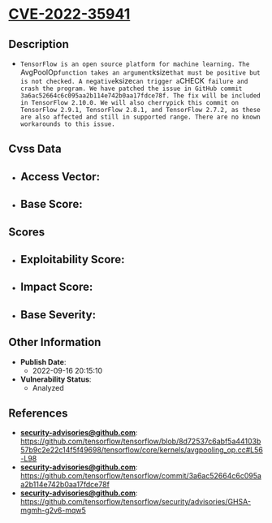 
# [CVE-2022-35941](https://github.com/tensorflow/tensorflow/blob/8d72537c6abf5a44103b57b9c2e22c14f5f49698/tensorflow/core/kernels/avgpooling_op.cc#L56-L98)

## Description

- `TensorFlow is an open source platform for machine learning. The `AvgPoolOp` function takes an argument `ksize` that must be positive but is not checked. A negative `ksize` can trigger a `CHECK` failure and crash the program. We have patched the issue in GitHub commit 3a6ac52664c6c095aa2b114e742b0aa17fdce78f. The fix will be included in TensorFlow 2.10.0. We will also cherrypick this commit on TensorFlow 2.9.1, TensorFlow 2.8.1, and TensorFlow 2.7.2, as these are also affected and still in supported range. There are no known workarounds to this issue.`

## Cvss Data

- **Access Vector**:
  - 
- **Base Score**:
  - 

## Scores

- **Exploitability Score**:
  - 
- **Impact Score**:
  - 
- **Base Severity**:
  - 

## Other Information

- **Publish Date**:
  - 2022-09-16 20:15:10
- **Vulnerability Status**:
  - Analyzed

## References

- **security-advisories@github.com**: https://github.com/tensorflow/tensorflow/blob/8d72537c6abf5a44103b57b9c2e22c14f5f49698/tensorflow/core/kernels/avgpooling_op.cc#L56-L98
- **security-advisories@github.com**: https://github.com/tensorflow/tensorflow/commit/3a6ac52664c6c095aa2b114e742b0aa17fdce78f
- **security-advisories@github.com**: https://github.com/tensorflow/tensorflow/security/advisories/GHSA-mgmh-g2v6-mqw5
